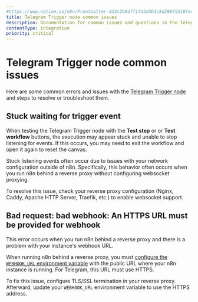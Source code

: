 ```yaml
---
#https://www.notion.so/n8n/Frontmatter-432c2b8dff1f43d4b1c8d20075510fe4
title: Telegram Trigger node common issues
description: Documentation for common issues and questions in the Telegram Trigger node in n8n, a workflow automation platform. Includes details of the issue and suggested solutions.
contentType: integration
priority: critical
---
```


# Telegram Trigger node common issues

Here are some common errors and issues with the [Telegram Trigger node](/integrations/builtin/trigger-nodes/n8n-nodes-base.telegramtrigger/) and steps to resolve or troubleshoot them.

## Stuck waiting for trigger event

When testing the Telegram Trigger node with the **Test step** or or **Test workflow** buttons, the execution may appear stuck and unable to stop listening for events. If this occurs, you may need to exit the workflow and open it again to reset the canvas.

Stuck listening events often occur due to issues with your network configuration outside of n8n. Specifically, this behavior often occurs when you run n8n behind a reverse proxy without configuring websocket proxying.

To resolve this issue, check your reverse proxy configuration (Nginx, Caddy, Apache HTTP Server, Traefik, etc.) to enable websocket support.

<!-- vale off -->
## Bad request: bad webhook: An HTTPS URL must be provided for webhook
<!-- vale on -->

This error occurs when you run n8n behind a reverse proxy and there is a problem with your instance's webhook URL.

When running n8n behind a reverse proxy, you must [configure the `WEBHOOK_URL` environment variable](/hosting/configuration/configuration-examples/webhook-url/) with the public URL where your n8n instance is running. For Telegram, this URL must use HTTPS.

To fix this issue, configure TLS/SSL termination in your reverse proxy. Afterward, update your `WEBHOOK_URL` environment variable to use the HTTPS address.
